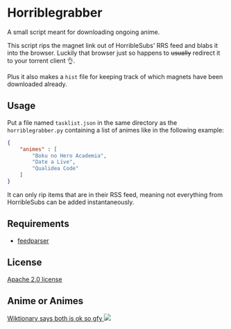 Horriblegrabber
===============

A small script meant for downloading ongoing anime.

This script rips the magnet link out of HorribleSubs' RRS feed and blabs it into the browser. Luckily that browser just so happens to ~~usually~~ redirect it to your torrent client :ok_hand:.

Plus it also makes a `hist` file for keeping track of which magnets have been downloaded already.

## Usage
Put a file named `tasklist.json` in the same directory as the `horriblegrabber.py` containing a list of animes like in the following example:
```json
{
    "animes" : [
        "Boku no Hero Academia",
        "Date a Live",
        "Qualidea Code"
    ]
}
```

It can only rip items that are in their RSS feed, meaning not everything from HorribleSubs can be added instantaneously.

## Requirements
* [feedparser](https://pypi.python.org/pypi/feedparser)

## License
[Apache 2.0 license](LICENSE)

## Anime or Animes
[Wiktionary says both is ok so gfy 
![](http://www.reactiongifs.com/r/bth.gif)
](https://en.wiktionary.org/wiki/anime#Noun)